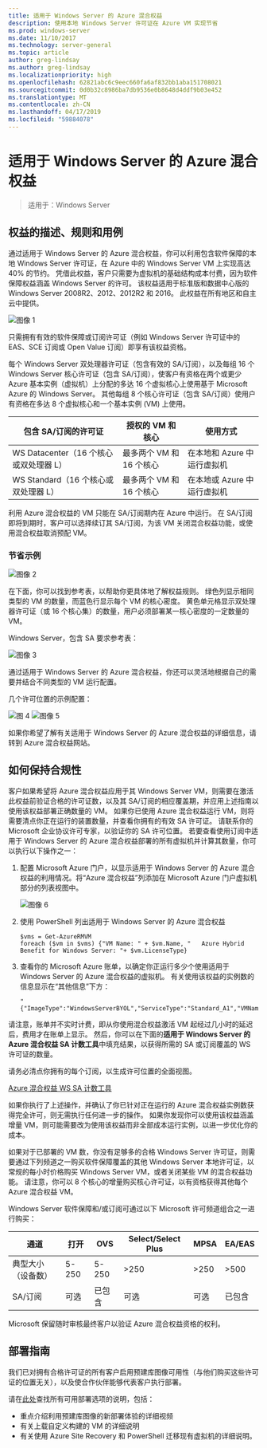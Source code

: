 ```yaml
---
title: 适用于 Windows Server 的 Azure 混合权益
description: 使用本地 Windows Server 许可证在 Azure VM 实现节省
ms.prod: windows-server
ms.date: 11/10/2017
ms.technology: server-general
ms.topic: article
author: greg-lindsay
ms.author: greg-lindsay
ms.localizationpriority: high
ms.openlocfilehash: 62821abc6c9eec660fa6af832bb1aba151708021
ms.sourcegitcommit: 0d0b32c8986ba7db9536e0b8648d4ddf9b03e452
ms.translationtype: MT
ms.contentlocale: zh-CN
ms.lasthandoff: 04/17/2019
ms.locfileid: "59884078"
---
```

# <a name="azure-hybrid-benefit-for-windows-server"></a>适用于 Windows Server 的 Azure 混合权益

>适用于：Windows Server

## <a name="benefit-description-rules-and-use-cases"></a>权益的描述、规则和用例

通过适用于 Windows Server 的 Azure 混合权益，你可以利用包含软件保障的本地 Windows Server 许可证，在 Azure 中的 Windows Server VM 上实现高达 40% 的节约。  凭借此权益，客户只需要为虚拟机的基础结构成本付费，因为软件保障权益涵盖 Windows Server 的许可。  该权益适用于标准版和数据中心版的 Windows Server 2008R2、2012、2012R2 和 2016。  此权益在所有地区和自主云中提供。


![图像 1](media/ahb01.png)

只需拥有有效的软件保障或订阅许可证（例如 Windows Server 许可证中的 EAS、SCE 订阅或 Open Value 订阅）即享有该权益资格。  

每个 Windows Server 双处理器许可证（包含有效的 SA/订阅），以及每组 16 个 Windows Server 核心许可证（包含 SA/订阅），使客户有资格在两个或更少 Azure 基本实例（虚拟机）上分配的多达 16 个虚拟核心上使用基于 Microsoft Azure 的 Windows Server。 其他每组 8 个核心许可证（包含 SA/订阅）使用户有资格在多达 8 个虚拟核心和一个基本实例 (VM) 上使用。

| 包含 SA/订阅的许可证            | 授权的 VM 和核心            | 使用方式                                |
|-----------------------------------------|----------------------------------|-----------------------------------------------------|
| WS Datacenter（16 个核心或双处理器 L）  | 最多两个 VM 和 16 个核心 | 在本地和 Azure 中运行虚拟机  |
| WS Standard（16 个核心或双处理器 L）    | 最多两个 VM 和 16 个核心 | 在本地或 Azure 中运行虚拟机 |

利用 Azure 混合权益的 VM 只能在 SA/订阅期内在 Azure 中运行。 在 SA/订阅即将到期时，客户可以选择续订其 SA/订阅，为该 VM 关闭混合权益功能，或使用混合权益取消预配 VM。 

### <a name="savings-examples"></a>节省示例 

![图像 2](media/ahb02.png)
 
在下面，你可以找到参考表，以帮助你更具体地了解权益规则。 绿色列显示相同类型的 VM 的数量，而蓝色行显示每个 VM 的核心密度。 黄色单元格显示双处理器许可证（或 16 个核心集）的数量，用户必须部署某一核心密度的一定数量的 VM。 

Windows Server，包含 SA 要求参考表：

![图像 3](media/ahb03.png)
 
通过适用于 Windows Server 的 Azure 混合权益，你还可以灵活地根据自己的需要并结合不同类型的 VM 运行配置。

几个许可位置的示例配置：

![图 4](media/ahb04.png)
![图像 5](media/ahb05.png)

 
如果你希望了解有关适用于 Windows Server 的 Azure 混合权益的详细信息，请转到 Azure 混合权益网站。

## <a name="how-to-maintain-compliance"></a>如何保持合规性

客户如果希望将 Azure 混合权益应用于其 Windows Server VM，则需要在激活此权益前验证合格的许可证数，以及其 SA/订阅的相应覆盖期，并应用上述指南以使用该权益部署正确数量的 VM。 如果你已使用 Azure 混合权益运行 VM，则将需要清点你正在运行的装置数量，并查看你拥有的有效 SA 许可证。  请联系你的 Microsoft 企业协议许可专家，以验证你的 SA 许可位置。
若要查看使用订阅中适用于 Windows Server 的 Azure 混合权益部署的所有虚拟机并计算其数量，你可以执行以下操作之一：

1. 配置 Microsoft Azure 门户，以显示适用于 Windows Server 的 Azure 混合权益的利用情况。将“Azure 混合权益”列添加在 Microsoft Azure 门户虚拟机部分的列表视图中。 

    ![图像 6](media/ahb06.png)

2.  使用 PowerShell 列出适用于 Windows Server 的 Azure 混合权益

    ```
    $vms = Get-AzureRMVM 
    foreach ($vm in $vms) {"VM Name: " + $vm.Name, "   Azure Hybrid Benefit for Windows Server: "+ $vm.LicenseType}
    ```

3.  查看你的 Microsoft Azure 账单，以确定你正运行多少个使用适用于 Windows Server 的 Azure 混合权益的虚拟机。 有关使用该权益的实例数的信息显示在“其他信息”下方：

    ```
    "{"ImageType":"WindowsServerBYOL","ServiceType":"Standard_A1","VMName":"","UsageType":"ComputeHR"}" 
    ```

请注意，账单并不实时计费，即从你使用混合权益激活 VM 起经过几小时的延迟后，费用才在账单上显示。
然后，你可以在下面的**适用于 Windows Server 的 Azure 混合权益 SA 计数工具**中填充结果，以获得所需的 SA 或订阅覆盖的 WS 许可证的数量。

请务必清点你拥有的每个订阅，以生成许可位置的全面视图。

[Azure 混合权益 WS SA 计数工具](http://download.microsoft.com/download/7/1/2/712FEFF0-155C-4ABF-96C0-CE4EC4DB0516/Azure_Hybrid_Benefit_Windows_Server_SA_Count_Tool.xlsx)

如果你执行了上述操作，并确认了你已针对正在运行的 Azure 混合权益实例数获得完全许可，则无需执行任何进一步的操作。 如果你发现你可以使用该权益涵盖增量 VM，则可能需要改为使用该权益而非全部成本运行实例，以进一步优化你的成本。

如果对于已部署的 VM 数，你没有足够多的合格 Windows Server 许可证，则需要通过下列频道之一购买软件保障覆盖的其他 Windows Server 本地许可证，以常规的每小时价格购买 Windows Server VM，或者关闭某些 VM 的混合权益功能。 请注意，你可以 8 个核心的增量购买核心许可证，以有资格获得其他每个 Azure 混合权益 VM。 

Windows Server 软件保障和/或订阅可通过以下 Microsoft 许可频道组合之一进行购买：

| 通道                      | 打开     | OVS      | Select/Select Plus  | MPSA       | EA/EAS   |
|------------------------------|----------|----------|-----------------------|-----------|----------|
| 典型大小（设备数）  | 5-250    | 5-250    | >250                  | >250      | >500     |
| SA/订阅            | 可选 | 已包含 | 可选              | 可选  | 已包含 |

Microsoft 保留随时审核最终客户以验证 Azure 混合权益资格的权利。 

## <a name="deployment-guidance"></a>部署指南 

我们已对拥有合格许可证的所有客户启用预建库图像可用性（与他们购买这些许可证的位置无关），以及使合作伙伴能够代表客户执行部署。 

请在[此处](https://azure.microsoft.com/pricing/hybrid-use-benefit/)查找所有可用部署选项的说明，包括： 
-   重点介绍利用预建库图像的新部署体验的详细视频
-   有关上载自定义构建的 VM 的详细说明 
-   有关使用 Azure Site Recovery 和 PowerShell 迁移现有虚拟机的详细说明。 
